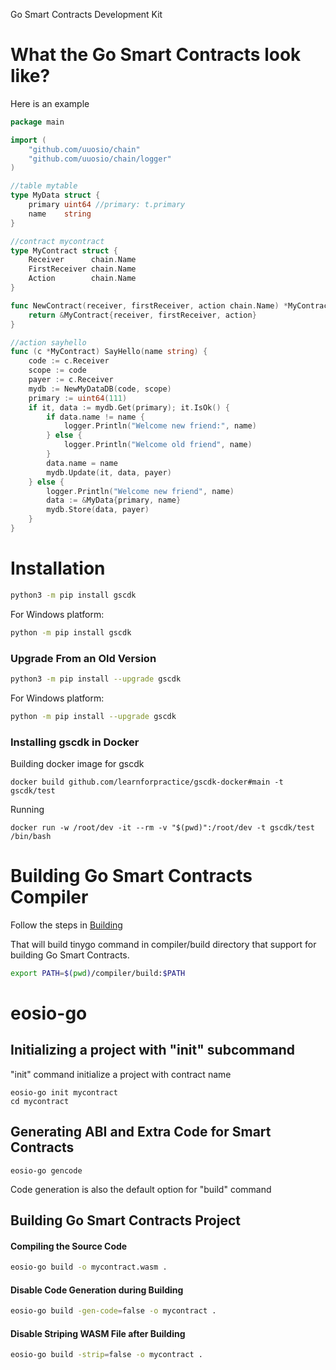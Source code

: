 Go Smart Contracts Development Kit

# What the Go Smart Contracts look like?

Here is an example

```go
package main

import (
    "github.com/uuosio/chain"
    "github.com/uuosio/chain/logger"
)

//table mytable
type MyData struct {
    primary uint64 //primary: t.primary
    name    string
}

//contract mycontract
type MyContract struct {
    Receiver      chain.Name
    FirstReceiver chain.Name
    Action        chain.Name
}

func NewContract(receiver, firstReceiver, action chain.Name) *MyContract {
    return &MyContract{receiver, firstReceiver, action}
}

//action sayhello
func (c *MyContract) SayHello(name string) {
    code := c.Receiver
    scope := code
    payer := c.Receiver
    mydb := NewMyDataDB(code, scope)
    primary := uint64(111)
    if it, data := mydb.Get(primary); it.IsOk() {
        if data.name != name {
            logger.Println("Welcome new friend:", name)
        } else {
            logger.Println("Welcome old friend", name)
        }
        data.name = name
        mydb.Update(it, data, payer)
    } else {
        logger.Println("Welcome new friend", name)
        data := &MyData{primary, name}
        mydb.Store(data, payer)
    }
}
```

# Installation

```bash
python3 -m pip install gscdk
```

For Windows platform:

```bash
python -m pip install gscdk
```

### Upgrade From an Old Version

```bash
python3 -m pip install --upgrade gscdk
```

For Windows platform:

```bash
python -m pip install --upgrade gscdk
```

### Installing gscdk in Docker

Building docker image for gscdk

```
docker build github.com/learnforpractice/gscdk-docker#main -t gscdk/test
```

Running

```
docker run -w /root/dev -it --rm -v "$(pwd)":/root/dev -t gscdk/test /bin/bash
```

# Building Go Smart Contracts Compiler

Follow the steps in [Building](./BUILDING.md)

That will build tinygo command in compiler/build directory that support for building Go Smart Contracts.

```bash
export PATH=$(pwd)/compiler/build:$PATH
```

# eosio-go

## Initializing a project with "init" subcommand

"init" command initialize a project with contract name

```
eosio-go init mycontract
cd mycontract
```

## Generating ABI and Extra Code for Smart Contracts

```
eosio-go gencode
```

Code generation is also the default option for "build" command

## Building Go Smart Contracts Project

#### Compiling the Source Code

```bash
eosio-go build -o mycontract.wasm .
```

#### Disable Code Generation during Building

```bash
eosio-go build -gen-code=false -o mycontract .
```

#### Disable Striping WASM File after Building

```bash
eosio-go build -strip=false -o mycontract .
```
